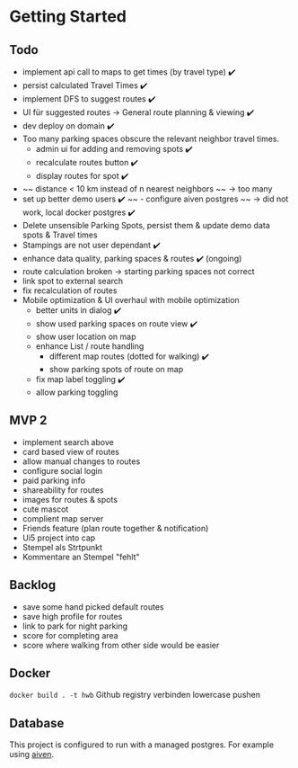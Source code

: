 # Getting Started

## Todo

- implement api call to maps to get times (by travel type) ✔️
- persist calculated Travel Times ✔️
- implement DFS to suggest routes ✔️
- UI für suggested routes -> General route planning & viewing ✔️
- dev deploy on domain ✔️
- Too many parking spaces obscure the relevant neighbor travel times.
  - admin ui for adding and removing spots ✔️
  - recalculate routes button ✔️
  - display routes for spot ✔️
- ~~ distance < 10 km instead of  n nearest neighbors ~~ -> too many
- set up better demo users ✔️
~~ - configure aiven postgres ~~ -> did not work, local docker postgres ✔️
- Delete unsensible Parking Spots, persist them & update demo data spots & Travel times
- Stampings are not user dependant ✔️
- enhance data quality, parking spaces & routes ✔️ (ongoing)
- route calculation broken -> starting parking spaces not correct
- link spot to external search
- fix recalculation of routes
- Mobile optimization & UI overhaul with mobile optimization
    - better units in dialog ✔️
    - show used parking spaces on route view ✔️
    - show user location on map
    - enhance List / route handling
      - different map routes (dotted for walking) ✔️
      - show parking spots of route on map
    - fix map label toggling ✔️
    - allow parking toggling

## MVP 2

- implement search above
- card based view of routes
- allow manual changes to routes
- configure social login
- paid parking info
- shareability for routes
- images for routes & spots
- cute mascot
- complient map server
- Friends feature (plan route together & notification)
- Ui5 project into cap
- Stempel als Strtpunkt
- Kommentare an Stempel "fehlt"

## Backlog
- save some hand picked default routes
- save high profile for routes
- link to park for night parking
- score for completing area
- score where walking from other side would be easier

## Docker 

`docker build . -t hwb`
Github registry verbinden
lowercase pushen

## Database

This project is configured to run with a managed postgres. For example using [aiven](https://console.aiven.io/).
